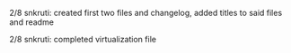2/8 snkruti: created first two files and changelog, added titles to said files and readme

2/8 snkruti: completed virtualization file
